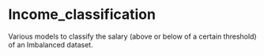 # Income_classification
Various models to classify the salary (above or below of a certain threshold) of an Imbalanced dataset.
